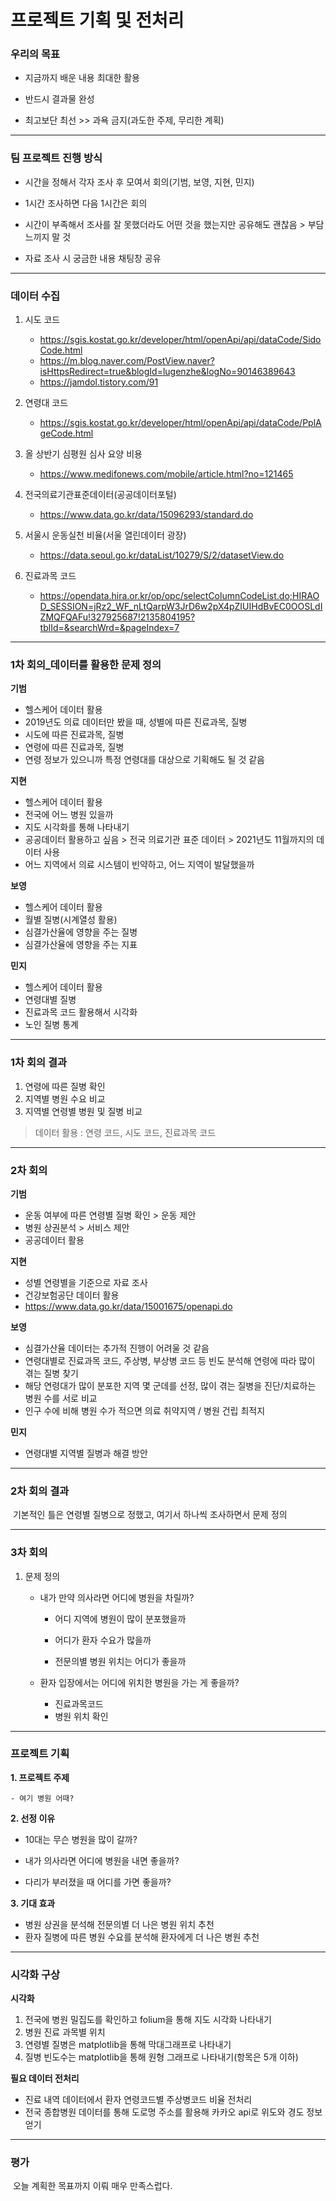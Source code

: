 # 프로젝트 기획 및 전처리



### 우리의 목표

- 지금까지 배운 내용 최대한 활용

- 반드시 결과물 완성

- 최고보단 최선 >> 과욕 금지(과도한 주제, 무리한 계획)



---



### 팀 프로젝트 진행 방식

- 시간을 정해서 각자 조사 후 모여서 회의(기범, 보영, 지현, 민지)

 - 1시간 조사하면 다음 1시간은 회의
 - 시간이 부족해서 조사를 잘 못했더라도 어떤 것을 했는지만 공유해도 괜찮음 > 부담 느끼지  말 것
 - 자료 조사 시 궁금한 내용 채팅창 공유



---



### 데이터 수집

1. 시도 코드

	- https://sgis.kostat.go.kr/developer/html/openApi/api/dataCode/SidoCode.html
	- https://m.blog.naver.com/PostView.naver?isHttpsRedirect=true&blogId=lugenzhe&logNo=90146389643
	- https://jamdol.tistory.com/91



2. 연령대 코드
   - https://sgis.kostat.go.kr/developer/html/openApi/api/dataCode/PplAgeCode.html




3. 올 상반기 심평원 심사 요양 비용
   - https://www.medifonews.com/mobile/article.html?no=121465




4. 전국의료기관표준데이터(공공데이터포털)
   - https://www.data.go.kr/data/15096293/standard.do




5. 서울시 운동실천 비율(서울 열린데이터 광장)
   - https://data.seoul.go.kr/dataList/10279/S/2/datasetView.do




6. 진료과목 코드
   - https://opendata.hira.or.kr/op/opc/selectColumnCodeList.do;HIRAOD_SESSION=jRz2_WF_nLtQarpW3JrD6w2pX4pZIUIHdBvEC0OOSLdIZMQFQAFu!327925687!2135804195?tblId=&searchWrd=&pageIndex=7




---



### 1차 회의_데이터를 활용한 문제 정의

**기범**

 - 헬스케어 데이터 활용
 - 2019년도 의료 데이터만 봤을 때, 성별에 따른 진료과목, 질병
 - 시도에 따른 진료과목, 질병
 - 연령에 따른 진료과목, 질병
 - 연령 정보가 있으니까 특정 연령대를 대상으로 기획해도 될 것 같음



**지현**

 - 헬스케어 데이터 활용
 - 전국에 어느 병원 있을까
 - 지도 시각화를 통해 나타내기
 - 공공데이터 활용하고 싶음 > 전국 의료기관 표준 데이터 > 2021년도 11월까지의 데이터 사용
 - 어느 지역에서 의료 시스템이 빈약하고, 어느 지역이 발달했을까



**보영**

 - 헬스케어 데이터 활용
 - 월별 질병(시계열성 활용)
 - 심결가산율에 영향을 주는 질병
 - 심결가산율에 영향을 주는 지표



**민지**

 - 헬스케어 데이터 활용
 - 연령대별 질병
 - 진료과목 코드 활용해서 시각화
 - 노인 질병 통계



---



### 1차 회의 결과

1. 연령에 따른 질병 확인
2. 지역별 병원 수요 비교
3. 지역별 연령별 병원 및 질병 비교

> 데이터 활용 : 연령 코드, 시도 코드, 진료과목 코드



---



### 2차 회의

**기범**

 - 운동 여부에 따른 연령별 질병 확인 > 운동 제안
 - 병원 상권분석 > 서비스 제안
 - 공공데이터 활용



**지현**

 - 성별 연령별을 기준으로 자료 조사
 - 건강보험공단 데이터 활용
 - https://www.data.go.kr/data/15001675/openapi.do



**보영**

 - 심결가산율 데이터는 추가적 진행이 어려울 것 같음
 - 연령대별로 진료과목 코드, 주상병, 부상병 코드 등 빈도 분석해 연령에 따라 많이 겪는 질병 찾기
 - 해당 연령대가 많이 분포한 지역 몇 군데를 선정, 많이 겪는 질병을 진단/치료하는 병원 수를 서로 비교
 - 인구 수에 비해 병원 수가 적으면 의료 취약지역 / 병원 건립 최적지



**민지**

 - 연령대별 지역별 질병과 해결 방안



---



### 2차 회의 결과

​	기본적인 틀은 연령별 질병으로 정했고, 여기서 하나씩 조사하면서 문제 정의



---



### 3차 회의

1. 문제 정의

   - 내가 만약 의사라면 어디에 병원을 차릴까?

      - 어디 지역에 병원이 많이 분포했을까

      - 어디가 환자 수요가 많을까

      - 전문의별 병원 위치는 어디가 좋을까

   - 환자 입장에서는 어디에 위치한 병원을 가는 게 좋을까?

      - 진료과목코드
      - 병원 위치 확인




---



### 프로젝트 기획

**1. 프로젝트 주제**

    - 여기 병원 어때?



**2. 선정 이유**

   - 10대는 무슨 병원을 많이 갈까?

   - 내가 의사라면 어디에 병원을 내면 좋을까?

   - 다리가 부러졌을 때 어디를 가면 좋을까?



**3. 기대 효과**

   - 병원 상권을 분석해 전문의별 더 나은 병원 위치 추천
   - 환자 질병에 따른 병원 수요를 분석해 환자에게 더 나은 병원 추천

   

---



### 시각화 구상

**시각화**

1. 전국에 병원 밀집도를 확인하고 folium을 통해 지도 시각화 나타내기
2. 병원 진료 과목별 위치
3. 연령별 질병은 matplotlib을 통해 막대그래프로 나타내기
4. 질병 빈도수는 matplotlib을 통해 원형 그래프로 나타내기(항목은 5개 이하)



**필요 데이터 전처리**

- 진료 내역 데이터에서 환자 연령코드별 주상병코드 비율 전처리
- 전국 종합병원 데이터를 통해 도로명 주소를 활용해 카카오 api로 위도와 경도 정보 얻기



---



### 평가

​	오늘 계획한 목표까지 이뤄 매우 만족스럽다.